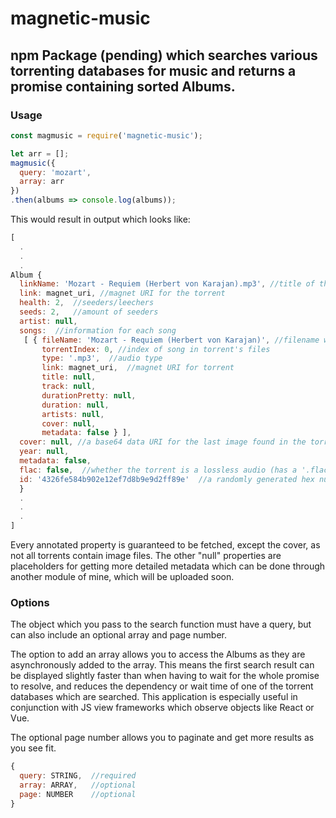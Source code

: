# magnetic-music
npm Package (pending) which searches various torrenting databases for music and returns a promise containing sorted Albums.
---

### Usage
```javascript
const magmusic = require('magnetic-music');

let arr = [];
magmusic({
  query: 'mozart',
  array: arr
})
.then(albums => console.log(albums));
```

This would result in output which looks like:
```javascript
[
  .
  .
  .
Album {
  linkName: 'Mozart - Requiem (Herbert von Karajan).mp3', //title of the torrent
  link: magnet_uri, //magnet URI for the torrent
  health: 2,  //seeders/leechers
  seeds: 2,   //amount of seeders
  artist: null,
  songs:  //information for each song
   [ { fileName: 'Mozart - Requiem (Herbert von Karajan)', //filename without extension
       torrentIndex: 0, //index of song in torrent's files
       type: '.mp3',  //audio type
       link: magnet_uri,  //magnet URI for torrent
       title: null,
       track: null,
       durationPretty: null,
       duration: null,
       artists: null,
       cover: null,
       metadata: false } ],
  cover: null, //a base64 data URI for the last image found in the torrent (otherwise null)
  year: null,
  metadata: false,
  flac: false,  //whether the torrent is a lossless audio (has a '.flac' extension)
  id: '4326fe584b902e12ef7d8b9e9d2ff89e'  //a randomly generated hex number for IDing this object
  }
  .
  .
  .
]
```
Every annotated property is guaranteed to be fetched, except the cover, as not all torrents contain image files. The other "null" properties are placeholders for getting more detailed metadata which can be done through another module of mine, which will be uploaded soon.

### Options
The object which you pass to the search function must have a query, but can also include an optional array and page number. 

The option to add an array allows you to access the Albums as they are asynchronously added to the array. This means the first search result can be displayed slightly faster than when having to wait for the whole promise to resolve, and reduces the dependency or wait time of one of the torrent databases which are searched. This application is especially useful in conjunction with JS view frameworks which observe objects like React or Vue.

The optional page number allows you to paginate and get more results as you see fit.


```javascript
{
  query: STRING,  //required
  array: ARRAY,   //optional
  page: NUMBER    //optional
}
```